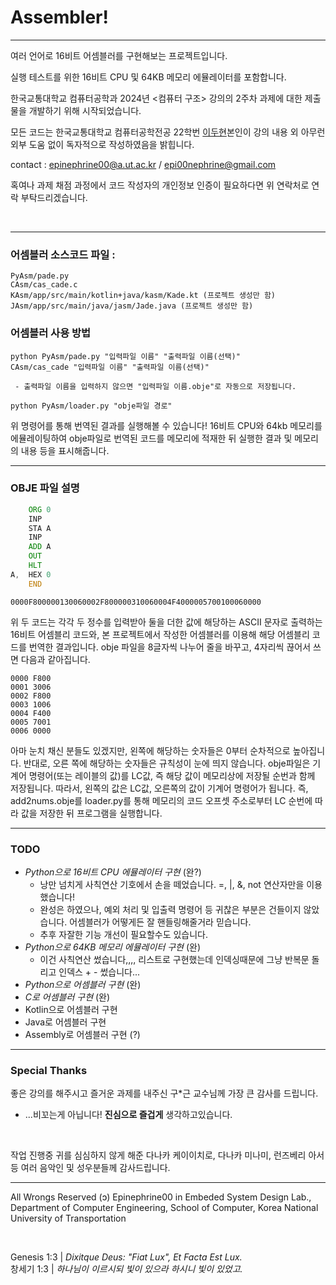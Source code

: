 <h1>Assembler!</h1>

------------------------------

여러 언어로 16비트 어셈블러를 구현해보는 프로젝트입니다. 

실행 테스트를 위한 16비트 CPU 및 64KB 메모리 에뮬레이터를 포함합니다.

한국교통대학교 컴퓨터공학과 2024년 <컴퓨터 구조> 강의의 2주차 과제에 대한 제출물을 개발하기 위해 시작되었습니다. 

모든 코드는 한국교통대학교 컴퓨터공학전공 22학번 <a  href="https://github.com/Epinephrine00">이두현</a>본인이 강의 내용 외 아무런 외부 도움 없이 독자적으로 작성하였음을 밝힙니다. 

contact : epinephrine00@a.ut.ac.kr / epi00nephrine@gmail.com

혹여나 과제 채점 과정에서 코드 작성자의 개인정보 인증이 필요하다면 위 연락처로 연락 부탁드리겠습니다. 

<br/>

--------------------------------

<h3>어셈블러 소스코드 파일 :</h3>

```
PyAsm/pade.py
CAsm/cas_cade.c
KAsm/app/src/main/kotlin+java/kasm/Kade.kt (프로젝트 생성만 함)
JAsm/app/src/main/java/jasm/Jade.java (프로젝트 생성만 함)
```


<h3>어셈블러 사용 방법</h3>

```
python PyAsm/pade.py "입력파일 이름" "출력파일 이름(선택)"
CAsm/cas_cade "입력파일 이름" "출력파일 이름(선택)"

 - 출력파일 이름을 입력하지 않으면 "입력파일 이름.obje"로 자동으로 저장됩니다. 
```

```
python PyAsm/loader.py "obje파일 경로"
```
위 명령어를 통해 번역된 결과를 실행해볼 수 있습니다!
16비트 CPU와 64kb 메모리를 에뮬레이팅하여 obje파일로 번역된 코드를 메모리에 적재한 뒤 실행한 결과 및 메모리의 내용 등을 표시해줍니다. 

--------------------------------


<h3>OBJE 파일 설명</h3>


```add2nums.asm
    ORG 0
    INP
    STA A
    INP
    ADD A
    OUT
    HLT
A,  HEX 0
    END
```

```add2nums.obje
0000F800000130060002F800000310060004F4000005700100060000
```

위 두 코드는 각각 두 정수를 입력받아 둘을 더한 값에 해당하는 ASCII 문자로 출력하는 16비트 어셈블리 코드와, 본 프로젝트에서 작성한 어셈블러를 이용해 해당 어셈블리 코드를 번역한 결과입니다. 
obje 파일을 8글자씩 나누어 줄을 바꾸고, 4자리씩 끊어서 쓰면 다음과 같아집니다. 

```add2nums.obje
0000 F800
0001 3006
0002 F800
0003 1006
0004 F400
0005 7001
0006 0000
```

아마 눈치 채신 분들도 있겠지만, 왼쪽에 해당하는 숫자들은 0부터 순차적으로 높아집니다. 
반대로, 오른 쪽에 해당하는 숫자들은 규칙성이 눈에 띄지 않습니다. 
obje파일은 기계어 명령어(또는 레이블의 값)를 LC값, 즉 해당 값이 메모리상에 저장될 순번과 함께 저장됩니다. 
따라서, 왼쪽의 값은 LC값, 오른쪽의 값이 기계어 명령어가 됩니다. 
즉, add2nums.obje를 loader.py를 통해 메모리의 코드 오프셋 주소로부터 LC 순번에 따라 값을 저장한 뒤 프로그램을 실행합니다. 

--------------------------------

<h3>TODO</h3>

 - _Python으로 16비트 CPU 에뮬레이터 구현_ (완?)
    - 낭만 넘치게 사칙연산 기호에서 손을 떼었습니다. =, |, &, not 연산자만을 이용했습니다!
    - 완성은 하였으나, 예외 처리 및 입출력 명령어 등 귀찮은 부분은 건들이지 않았습니다. 어셈블러가 어떻게든 잘 핸들링해줄거라 믿습니다. 
    - 추후 자잘한 기능 개선이 필요할수도 있습니다. 
 - _Python으로 64KB 메모리 에뮬레이터 구현_ (완)
    - 이건 사칙연산 썼습니다,,,, 리스트로 구현했는데 인덱싱때문에 그냥 반복문 돌리고 인덱스 + - 썼습니다... 
 - _Python으로 어셈블러 구현_ (완)
 - _C로 어셈블러 구현_ (완)
 - Kotlin으로 어셈블러 구현
 - Java로 어셈블러 구현
 - Assembly로 어셈블러 구현 (?)

--------------------------------

<h3>Special Thanks</h3>

좋은 강의를 해주시고 즐거운 과제를 내주신 구*근 교수님께 가장 큰 감사를 드립니다. 

 - ...비꼬는게 아닙니다! __진심으로 즐겁게__ 생각하고있습니다.

<br/>

작업 진행중 귀를 심심하지 않게 해준 다나카 케이이치로, 다나카 미나미, 런즈베리 아서 등 여러 음악인 및 성우분들께 감사드립니다. 

----------------------------------

All Wrongs Reserved (ɔ) Epinephrine00 in Embeded System Design Lab., Department of Computer Engineering, School of Computer, Korea National University of Transportation

<br/>

Genesis 1:3  |  _Dixitque Deus: "Fiat Lux", Et Facta Est Lux._  
창세기 1:3  |  _하나님이 이르시되 빛이 있으라 하시니 빛이 있었고._